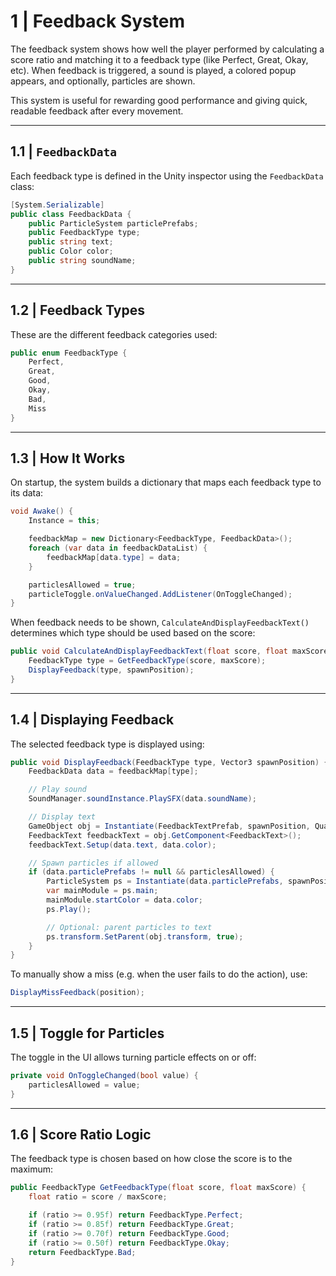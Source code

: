 # 1 | Feedback System

The feedback system shows how well the player performed by calculating a score ratio and matching it to a feedback type (like Perfect, Great, Okay, etc). When feedback is triggered, a sound is played, a colored popup appears, and optionally, particles are shown.

This system is useful for rewarding good performance and giving quick, readable feedback after every movement.

---

## 1.1 | `FeedbackData`

Each feedback type is defined in the Unity inspector using the `FeedbackData` class:

```csharp
[System.Serializable]
public class FeedbackData {
    public ParticleSystem particlePrefabs;
    public FeedbackType type;
    public string text;
    public Color color;
    public string soundName;
}
```

---

## 1.2 | Feedback Types

These are the different feedback categories used:

```csharp
public enum FeedbackType {
    Perfect,
    Great,
    Good,
    Okay,
    Bad,
    Miss
}
```

---

## 1.3 | How It Works

On startup, the system builds a dictionary that maps each feedback type to its data:

```csharp
void Awake() {
    Instance = this;

    feedbackMap = new Dictionary<FeedbackType, FeedbackData>();
    foreach (var data in feedbackDataList) {
        feedbackMap[data.type] = data;
    }

    particlesAllowed = true;
    particleToggle.onValueChanged.AddListener(OnToggleChanged);
}
```

When feedback needs to be shown, `CalculateAndDisplayFeedbackText()` determines which type should be used based on the score:

```csharp
public void CalculateAndDisplayFeedbackText(float score, float maxScore, Vector3 spawnPosition) {
    FeedbackType type = GetFeedbackType(score, maxScore);
    DisplayFeedback(type, spawnPosition);
}
```

---

## 1.4 | Displaying Feedback

The selected feedback type is displayed using:

```csharp
public void DisplayFeedback(FeedbackType type, Vector3 spawnPosition) {
    FeedbackData data = feedbackMap[type];

    // Play sound
    SoundManager.soundInstance.PlaySFX(data.soundName);

    // Display text
    GameObject obj = Instantiate(FeedbackTextPrefab, spawnPosition, Quaternion.identity);
    FeedbackText feedbackText = obj.GetComponent<FeedbackText>();
    feedbackText.Setup(data.text, data.color);

    // Spawn particles if allowed
    if (data.particlePrefabs != null && particlesAllowed) {
        ParticleSystem ps = Instantiate(data.particlePrefabs, spawnPosition, Quaternion.identity);
        var mainModule = ps.main;
        mainModule.startColor = data.color;
        ps.Play();

        // Optional: parent particles to text
        ps.transform.SetParent(obj.transform, true);
    }
}
```

To manually show a miss (e.g. when the user fails to do the action), use:

```csharp
DisplayMissFeedback(position);
```

---

## 1.5 | Toggle for Particles

The toggle in the UI allows turning particle effects on or off:

```csharp
private void OnToggleChanged(bool value) {
    particlesAllowed = value;
}
```

---

## 1.6 | Score Ratio Logic

The feedback type is chosen based on how close the score is to the maximum:

```csharp
public FeedbackType GetFeedbackType(float score, float maxScore) {
    float ratio = score / maxScore;

    if (ratio >= 0.95f) return FeedbackType.Perfect;
    if (ratio >= 0.85f) return FeedbackType.Great;
    if (ratio >= 0.70f) return FeedbackType.Good;
    if (ratio >= 0.50f) return FeedbackType.Okay;
    return FeedbackType.Bad;
}
```